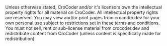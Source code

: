 Unless otherwise stated, CroCoder and/or it's licensors own the intellectual property rights for all material on CroCoder. All intellectual property rights are reserved. You may view and/or print pages from crocoder.dev for your own personal use subject to restrictions set in these terms and conditions. You must not sell, rent or sub-license material from crocoder.dev and redistribute content from CroCoder (unless content is specifically made for redistribution).